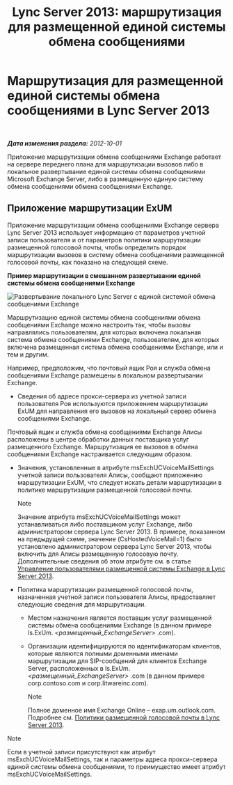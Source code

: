 ﻿---
title: 'Lync Server 2013: маршрутизация для размещенной единой системы обмена сообщениями'
TOCTitle: Маршрутизация для размещенной единой системы обмена сообщениями
ms:assetid: 6c90dc8b-6aef-4ce8-b483-37c7b5a553c2
ms:mtpsurl: https://technet.microsoft.com/ru-ru/library/Gg398512(v=OCS.15)
ms:contentKeyID: 49310074
ms.date: 05/19/2016
mtps_version: v=OCS.15
ms.translationtype: HT
---

# Маршрутизация для размещенной единой системы обмена сообщениями в Lync Server 2013

 

_**Дата изменения раздела:** 2012-10-01_

Приложение маршрутизации обмена сообщениями Exchange работает на сервере переднего плана для маршрутизации вызовов либо в локальное развертывание единой системы обмена сообщениями Microsoft Exchange Server, либо в размещенную единую систему обмена сообщениями обмена сообщениями Exchange.

## Приложение маршрутизации ExUM

Приложение маршрутизации обмена сообщениями Exchange сервера Lync Server 2013 использует информацию от параметров учетной записи пользователя и от параметров политики маршрутизации размещенной голосовой почты, чтобы определить порядок маршрутизации вызовов в систему обмена сообщениями размещенной голосовой почты, как показано на следующей схеме.

**Пример маршрутизации в смешанном развертывании единой системы обмена сообщениями Exchange**

![Развертывание локального Lync Server с единой системой обмена сообщениями Exchange](images/Gg398512.75258286-1f23-487b-bf46-d8538e7d540e(OCS.15).jpg "Развертывание локального Lync Server с единой системой обмена сообщениями Exchange")

Маршрутизацию единой системы обмена сообщениями обмена сообщениями Exchange можно настроить так, чтобы вызовы направлялись пользователям, для которых включена локальная система обмена сообщениями Exchange, пользователям, для которых включена размещенная система обмена сообщениями Exchange, или и тем и другим.

Например, предположим, что почтовый ящик Роя и служба обмена сообщениями Exchange размещены в локальном развертывании Exchange.

  - Сведения об адресе прокси-сервера из учетной записи пользователя Роя используются приложением маршрутизации ExUM для направления его вызовов на локальный сервер обмена сообщениями Exchange.

Почтовый ящик и служба обмена сообщениями Exchange Алисы расположены в центре обработки данных поставщика услуг размещенного Exchange. Маршрутизация ее вызовов в обмена сообщениями Exchange настраивается следующим образом.

  - Значения, установленные в атрибуте msExchUCVoiceMailSettings учетной записи пользователя Алисы, сообщают приложению маршрутизации ExUM, что следует искать детали маршрутизации в политике маршрутизации размещенной голосовой почты.
    
    > [!NOTE]  
    > Значение атрибута msExchUCVoiceMailSettings может устанавливаться либо поставщиком услуг Exchange, либо администратором сервера Lync Server 2013. В примере, показанном на предыдущей схеме, значение (CsHostedVoiceMail=1) было установлено администратором сервера Lync Server 2013, чтобы включить для Алисы размещенную голосовую почту. Дополнительные сведения об этом атрибуте см. в статье <a href="lync-server-2013-hosted-exchange-user-management.md">Управление пользователями размещенной системы Exchange в Lync Server 2013</a>.

  - Политика маршрутизации размещенной голосовой почты, назначенная учетной записи пользователя Алисы, предоставляет следующие сведения для маршрутизации.
    
      - Местом назначения является поставщик услуг размещенной системы обмена сообщениями Exchange (в данном примере ls.ExUm. *\<размещенный\_ExchangeServer\>* .com).
    
      - Организации идентифицируются по идентификаторам клиентов, которые являются полными доменными именами маршрутизации для SIP-сообщений для клиентов Exchange Server, расположенных в ls.ExUm. *\<размещенный\_ExchangeServer\>* .com (в данном примере corp.contoso.com и corp.litwareinc.com).
        
        > [!NOTE]  
        > Полное доменное имя Exchange Online – exap.um.outlook.com.        
        Подробнее см. [Политики размещенной голосовой почты в Lync Server 2013](lync-server-2013-hosted-voice-mail-policies.md).

> [!NOTE]  
> Если в учетной записи присутствуют как атрибут msExchUCVoiceMailSettings, так и параметры адреса прокси-сервера единой системы обмена сообщениями, то преимущество имеет атрибут msExchUCVoiceMailSettings.
